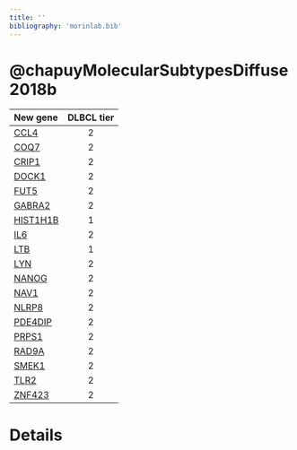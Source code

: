 ```yaml
---
title: ''
bibliography: 'morinlab.bib'
---
```


# @chapuyMolecularSubtypesDiffuse2018b
|New gene|DLBCL tier|
|:-|:-:|
|[CCL4](CCL4)|2 |
|[COQ7](COQ7)|2 |
|[CRIP1](CRIP1)|2 |
|[DOCK1](DOCK1)|2 |
|[FUT5](FUT5)|2 |
|[GABRA2](GABRA2)|2 |
|[HIST1H1B](HIST1H1B)|1 |
|[IL6](IL6)|2 |
|[LTB](LTB)|1 |
|[LYN](LYN)|2 |
|[NANOG](NANOG)|2 |
|[NAV1](NAV1)|2 |
|[NLRP8](NLRP8)|2 |
|[PDE4DIP](PDE4DIP)|2 |
|[PRPS1](PRPS1)|2 |
|[RAD9A](RAD9A)|2 |
|[SMEK1](SMEK1)|2 |
|[TLR2](TLR2)|2 |
|[ZNF423](ZNF423)|2 |

# Details

